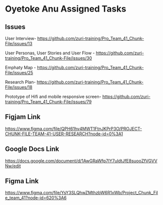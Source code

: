 # Oyetoke Anu Assigned Tasks

## Issues

User Interview- https://github.com/zuri-training/Pro_Team_41_Chunk-File/issues/13

User Personas, User Stories and User Flow - https://github.com/zuri-training/Pro_Team_41_Chunk-File/issues/30

Emphaty Map - https://github.com/zuri-training/Pro_Team_41_Chunk-File/issues/25

Research Plan- https://github.com/zuri-training/Pro_Team_41_Chunk-File/issues/18

Prototype of Hifi and mobile responsive screen- https://github.com/zuri-training/Pro_Team_41_Chunk-File/issues/79

## Figjam Link

https://www.figma.com/file/QPH61hv4MWT1FtnJKPrP3O/PROJECT-CHUNK-FILE-TEAM-41-USER-RESEARCH?node-id=0%3A1

## Google Docs Link

https://docs.google.com/document/d/1AwGRaWfp7IY7uldtJfE8suooZfVGVVNw/edit

## Figma Link

https://www.figma.com/file/YsY3SLQhwZMthzbW6R1xWb/Project_Chunk_File_team_41?node-id=620%3A6
